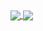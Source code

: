 <a href="https://github.com/anuraghazra/github-readme-stats">
  <img align="center" src="https://github-readme-stats.vercel.app/api?username=lukacupic&count_private=true&show_icons=true&include_all_commits=true&hide_border=true&hide_title=true" />
</a>

<a href="https://github.com/anuraghazra/github-readme-stats">
  <img align="center" src="https://github-readme-stats.vercel.app/api/top-langs/?username=lukacupic&langs_count=5&hide_title=true&hide_border=true" />
</a>
